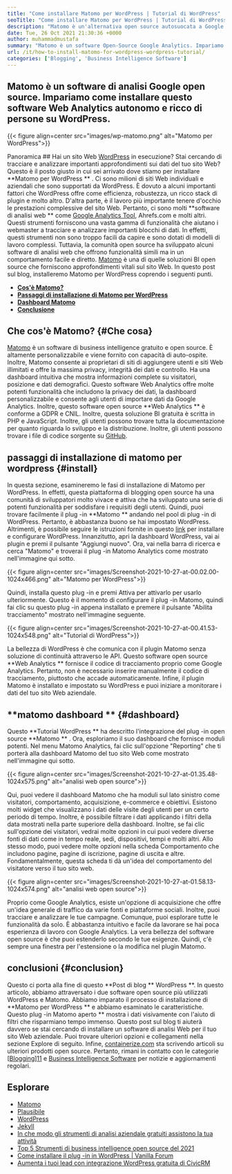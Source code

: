 ```yaml
---
title: "Come installare Matomo per WordPress | Tutorial di WordPress" 
seoTitle: "Come installare Matomo per WordPress | Tutorial di WordPress" 
description: "Matomo è un'alternativa open source autosuocata a Google Analytics. Impariamo come installare questo software Web Analytics con la ricca caratteristica su WordPress." 
date: Tue, 26 Oct 2021 21:30:36 +0000
author: muhammadmustafa
summary: "Matomo è un software Open-Source Google Analytics. Impariamo come installare questo software Web Analytics autonomo e ricco di persone su WordPress." 
url: /it/how-to-install-matomo-for-wordpress-wordpress-tutorial/
categories: ['Blogging', 'Business Intelligence Software']
---
```


## Matomo è un software di analisi Google open source. Impariamo come installare questo software Web Analytics autonomo e ricco di persone su WordPress.

{{< figure align=center src="images/wp-matomo.png" alt="Matomo per WordPress">}}


Panoramica ##
Hai un sito Web [WordPress][1] in esecuzione? Stai cercando di tracciare e analizzare importanti approfondimenti sui dati del tuo sito Web? Questo è il posto giusto in cui sei arrivato dove stiamo per installare  **Matomo per WordPress ** . Ci sono milioni di siti Web individuali e aziendali che sono supportati da WordPress. È dovuto a alcuni importanti fattori che WordPress offre come efficienza, robustezza, un ricco stack di plugin e molto altro. D'altra parte, è il lavoro più importante tenere d'occhio le prestazioni complessive del sito Web. Pertanto, ci sono molti  **software di analisi web **  come [Google Analytics Tool][2], Ahrefs.com e molti altri. Questi strumenti forniscono una vasta gamma di funzionalità che aiutano i webmaster a tracciare e analizzare importanti blocchi di dati. In effetti, questi strumenti non sono troppo facili da capire e sono dotati di modelli di lavoro complessi.
Tuttavia, la comunità open source ha sviluppato alcuni software di analisi web che offrono funzionalità simili ma in un comportamento facile e diretto. [Matomo][3] è una di quelle soluzioni BI open source che forniscono approfondimenti vitali sul sito Web. In questo post sul blog, installeremo Matomo per WordPress coprendo i seguenti punti.
  * **[Cos'è Matomo?][4]**
  * **[Passaggi di installazione di Matomo per WordPress][5]**
  * **[Dashboard Matomo][6]**
  * **[Conclusione][7]**

## Che cos'è Matomo?   {#Che cosa}
[Matomo][3] è un software di business intelligence gratuito e open source. È altamente personalizzabile e viene fornito con capacità di auto-ospite. Inoltre, Matomo consente ai proprietari di siti di aggiungere utenti e siti Web illimitati e offre la massima privacy, integrità dei dati e controllo. Ha una dashboard intuitiva che mostra informazioni complete su visitatori, posizione e dati demografici. Questo software Web Analytics offre molte potenti funzionalità che includono la privacy dei dati, la dashboard personalizzabile e consente agli utenti di importare dati da Google Analytics. Inoltre, questo software open source  **Web Analytics **  è conforme a GDPR e CNIL. Inoltre, questa soluzione BI gratuita è scritta in PHP e JavaScript. Inoltre, gli utenti possono trovare tutta la documentazione per quanto riguarda lo sviluppo e la distribuzione. Inoltre, gli utenti possono trovare i file di codice sorgente su [GitHub][8].

## passaggi di installazione di matomo per wordpress   {#install}
In questa sezione, esamineremo le fasi di installazione di Matomo per WordPress. In effetti, questa piattaforma di blogging open source ha una comunità di sviluppatori molto vivace e attiva che ha sviluppato una serie di potenti funzionalità per soddisfare i requisiti degli utenti. Quindi, puoi trovare facilmente il plug -in  **Matomo **  andando nel pool di plug -in di WordPress. Pertanto, è abbastanza buono se hai impostato WordPress. Altrimenti, è possibile seguire le istruzioni fornite in questo [link][1] per installare e configurare WordPress. Innanzitutto, apri la dashboard WordPress, vai ai plugin e premi il pulsante "Aggiungi nuovo".
Ora, vai nella barra di ricerca e cerca "Matomo" e troverai il plug -in Matomo Analytics come mostrato nell'immagine qui sotto.

{{< figure align=center src="images/Screenshot-2021-10-27-at-00.02.00-1024x466.png" alt="Matomo per WordPress">}}

Quindi, installa questo plug -in e premi Attiva per attivarlo per usarlo ulteriormente. Questo è il momento di configurare il plug -in Matomo, quindi fai clic su questo plug -in appena installato e premere il pulsante "Abilita tracciamento" mostrato nell'immagine seguente.

{{< figure align=center src="images/Screenshot-2021-10-27-at-00.41.53-1024x548.png" alt="Tutorial di WordPress">}}

La bellezza di WordPress è che comunica con il plugin Matomo senza soluzione di continuità attraverso le API. Questo software open source  **Web Analytics **  fornisce il codice di tracciamento proprio come Google Analytics. Pertanto, non è necessario inserire manualmente il codice di tracciamento, piuttosto che accade automaticamente. Infine, il plugin Matomo è installato e impostato su WordPress e puoi iniziare a monitorare i dati del tuo sito Web aziendale.

##  **matomo dashboard **    {#dashboard}
Questo  **Tutorial WordPress **  ha descritto l'integrazione del plug -in open source  **Matomo ** . Ora, esploriamo il suo dashboard che fornisce moduli potenti. Nel menu Matomo Analytics, fai clic sull'opzione "Reporting" che ti porterà alla dashboard Matomo del tuo sito Web come mostrato nell'immagine qui sotto.

{{< figure align=center src="images/Screenshot-2021-10-27-at-01.35.48-1024x575.png" alt="analisi web open source">}}

Qui, puoi vedere il dashboard Matomo che ha moduli sul lato sinistro come visitatori, comportamento, acquisizione, e-commerce e obiettivi. Esistono molti widget che visualizzano i dati delle visite degli utenti per un certo periodo di tempo. Inoltre, è possibile filtrare i dati applicando i filtri della data mostrati nella parte superiore della dashboard. Inoltre, se fai clic sull'opzione dei visitatori, vedrai molte opzioni in cui puoi vedere diverse fonti di dati come in tempo reale, sedi, dispositivi, tempi e molti altri. Allo stesso modo, puoi vedere molte opzioni nella scheda Comportamento che includono pagine, pagine di iscrizione, pagine di uscita e altre. Fondamentalmente, questa scheda ti dà un'idea del comportamento del visitatore verso il tuo sito web.

{{< figure align=center src="images/Screenshot-2021-10-27-at-01.58.13-1024x574.png" alt="analisi web open source">}}

Proprio come Google Analytics, esiste un'opzione di acquisizione che offre un'idea generale di traffico da varie fonti e piattaforme sociali. Inoltre, puoi tracciare e analizzare le tue campagne. Comunque, puoi esplorare tutte le funzionalità da solo. È abbastanza intuitivo e facile da lavorare se hai poca esperienza di lavoro con Google Analytics. La vera bellezza del software open source è che puoi estenderlo secondo le tue esigenze. Quindi, c'è sempre una finestra per l'estensione o la modifica nel plugin Matomo.

## conclusioni   {#conclusion}
Questo ci porta alla fine di questo  **Post di blog **  WordPress **. In questo articolo, abbiamo attraversato i due software open source più utilizzati WordPress e Matomo. Abbiamo imparato il processo di installazione di  **Matomo per WordPress **  e abbiamo esaminato le caratteristiche. Questo plug -in Matomo aperto ** mostra i dati visivamente con l'aiuto di filtri che risparmiano tempo immenso. Questo post sul blog ti aiuterà davvero se stai cercando di installare un software di analisi Web per il tuo sito Web aziendale. Puoi trovare ulteriori opzioni e collegamenti nella sezione Explore di seguito.
Infine, [containerize.com][9] sta scrivendo articoli su ulteriori prodotti open source. Pertanto, rimani in contatto con le categorie [[Blogging][10]][11] e [Business Intelligence Software][12] per notizie e aggiornamenti regolari.

## Esplorare
  * [Matomo][3]
  * [Plausibile][13]
  * [WordPress][1]
  * [Jekyll][14]
  * [In che modo gli strumenti di analisi aziendale gratuiti assistono la tua attività][15]
  * [Top 5 Strumenti di business intelligence open source del 2021][16]
  * [Come installare il plug -in in WordPress | Vanilla Forum][17]
  * [Aumenta i tuoi lead con integrazione WordPress gratuita di CivicRM][18]

  
[1]: https://products.containerize.com/blogging/wordpress/
[2]: https://analytics.google.com/analytics/web/
[3]: https://products.containerize.com/business-intelligence/matomo
[4]: #What
[5]: #install
[6]: #dashboard
[7]: #Conclusion
[8]: https://github.com/matomo-org/matomo
[9]: https://www.containerize.com/
[10]: https://products.containerize.com/blogging/
[11]: https://products.containerize.com/healthcare-technologies/
[12]: https://products.containerize.com/business-intelligence/
[13]: https://products.containerize.com/business-intelligence/plausible
[14]: https://products.containerize.com/blogging/jekyll/
[15]: https://blog.containerize.com/2021/03/12/how-free-business-analytics-tools-assist-your-business/
[16]: https://blog.containerize.com/business-intelligence-software/top-5-open-source-business-intelligence-solutions-of-2021/
[17]: https://blog.containerize.com/blogging/how-to-a-install-plugin-in-wordpress-vanilla-forum/
[18]: https://blog.containerize.com/blogging/civicrm-wordpress-integration-wordpress-tutorial/

